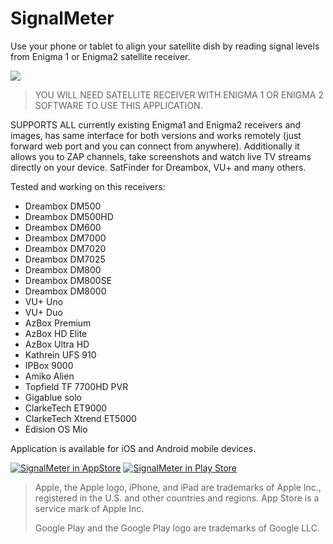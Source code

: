 # SignalMeter
Use your phone or tablet to align your satellite dish by reading signal levels from Enigma 1 or Enigma2 satellite receiver.

![](https://github.com/shaxxx/Signalmeter2/raw/master/docs/esm.gif)

>YOU WILL NEED SATELLITE RECEIVER WITH ENIGMA 1 OR ENIGMA 2 SOFTWARE TO USE THIS APPLICATION. 

SUPPORTS ALL currently existing Enigma1 and Enigma2 receivers and images, has same interface for both versions and works remotely (just forward web port and you can connect from anywhere). Additionally it allows you to ZAP channels, take screenshots and watch live TV streams directly on your device. SatFinder for Dreambox, VU+ and many others.

Tested and working on this receivers:

- Dreambox DM500
- Dreambox DM500HD
- Dreambox DM600
- Dreambox DM7000
- Dreambox DM7020
- Dreambox DM7025
- Dreambox DM800
- Dreambox DM800SE
- Dreambox DM8000
- VU+ Uno
- VU+ Duo
- AzBox Premium
- AzBox HD Elite
- AzBox Ultra HD
- Kathrein UFS 910
- IPBox 9000
- Amiko Alien
- Topfield TF 7700HD PVR
- Gigablue solo
- ClarkeTech ET9000
- ClarkeTech Xtrend ET5000
- Edision OS Mio

Application is available for iOS and Android mobile devices.

[![SignalMeter in AppStore](appstore.svg)](https://apps.apple.com/us/app/enigma-signal-meter/id1479557163?l=hr&ls=1)
[![SignalMeter in Play Store](play.png)](https://play.google.com/store/apps/details?id=com.krkadoni.app.signalmeter)

>  Apple, the Apple logo, iPhone, and iPad are trademarks of Apple Inc., registered in the U.S. and other countries and regions. App Store is a service mark of Apple Inc. 
>  
> Google Play and the Google Play logo are trademarks of Google LLC.
